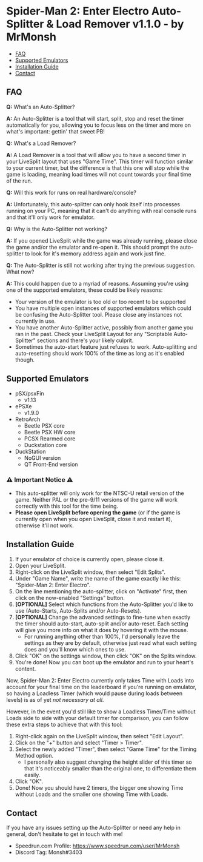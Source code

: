 # Spider-Man 2: Enter Electro Auto-Splitter & Load Remover v1.1.0 - by MrMonsh

<!-- TOC depth:6 withLinks:1 updateOnSave:1 orderedList:0 -->

- [FAQ](#FAQ)
- [Supported Emulators](#supported-emulators)
- [Installation Guide](#installation-guide)
- [Contact](#contact)

<!-- /TOC -->

## FAQ

**Q:** What's an Auto-Splitter?

**A:** An Auto-Splitter is a tool that will start, split, stop and reset the timer automatically for you, allowing you to focus less on the timer and more on what's important: gettin' that sweet PB!


**Q:** What's a Load Remover?

**A:** A Load Remover is a tool that will allow you to have a second timer in your LiveSplit layout that uses "Game Time". 
This timer will function similar to your current timer, but the difference is that this one will stop while the game is loading, meaning load times will not count towards your final time of the run.


**Q:** Will this work for runs on real hardware/console?

**A:** Unfortunately, this auto-splitter can only hook itself into processes running on your PC, meaning that it can't do anything with real console runs and that it'll only work for emulator.


**Q:** Why is the Auto-Splitter not working?

**A:** If you opened LiveSplit while the game was already running, please close the game and/or the emulator and re-open it. This should prompt the auto-splitter to look for it's memory address again and work just fine.


**Q:** The Auto-Splitter is still not working after trying the previous suggestion. What now?

**A:** This could happen due to a myriad of reasons. Assuming you're using one of the supported emulators, these could be likely reasons:
+ Your version of the emulator is too old or too recent to be supported
+ You have multiple open instances of supported emulators which could be confusing the Auto-Splitter tool. Please close any instances not currently in use.
+ You have another Auto-Splitter active, possibly from another game you ran in the past. Check your LiveSplit Layout for any "Scriptable Auto-Splitter" sections and there's your likely culprit.
+ Sometimes the auto-start feature just refuses to work. Auto-splitting and auto-resetting should work 100% of the time as long as it's enabled though.

## Supported Emulators

+ pSX/psxFin 
	+ v1.13
+ ePSXe 
	+ v1.9.0
+ RetroArch
	+ Beetle PSX core
	+ Beetle PSX HW core
	+ PCSX Rearmed core
	+ Duckstation core
+ DuckStation
	+ NoGUI version
	+ QT Front-End version
 
### ⚠️ Important Notice ⚠️
* This auto-splitter will only work for the NTSC-U retail version of the game. Neither PAL or the pre-9/11 versions of the game will work correctly with this tool for the time being.
* **Please open LiveSplit before opening the game** (or if the game is currently open when you open LiveSplit, close it and restart it), otherwise it'll not work.

## Installation Guide

1. If your emulator of choice is currently open, please close it.
2. Open your LiveSplit.
3. Right-click on the LiveSplit window, then select "Edit Splits".
4. Under "Game Name", write the name of the game exactly like this: "Spider-Man 2: Enter Electro".
5. On the line mentioning the auto-splitter, click on "Activate" first, then click on the now-enabled "Settings" button.
6. **[OPTIONAL]** Select which functions from the Auto-Splitter you'd like to use (Auto-Starts, Auto-Splits and/or Auto-Resets). 
7. **[OPTIONAL]** Change the advanced settings to fine-tune when exactly the timer should auto-start, auto-split and/or auto-reset. Each setting will give you more info on what it does by hovering it with the mouse.
	+ For running anything other than 100%, I'd personally leave the settings as they are by default, otherwise just read what each setting does and you'll know which ones to use.
8. Click "OK" on the settings window, then click "OK" on the Splits window.
9. You're done! Now you can boot up the emulator and run to your heart's content.

Now, Spider-Man 2: Enter Electro currently only takes Time with Loads into account for your final time on the leaderboard if you're running on emulator, so having a Loadless Timer (which would pause during loads between levels) is as of yet *not necessary at all*.

However, in the event you'd still like to show a Loadless Timer/Time without Loads side to side with your default timer for comparison, you can follow these extra steps to achieve that with this tool:
1. Right-click again on the LiveSplit window, then select "Edit Layout".
2. Click on the "+" button and select "Timer > Timer".
3. Select the newly added "Timer", then select "Game Time" for the Timing Method option.
	+ I personally also suggest changing the height slider of this timer so that it's noticeably smaller than the original one, to differentiate them easily.
4. Click "OK".
5. Done! Now you should have 2 timers, the bigger one showing Time without Loads and the smaller one showing Time with Loads.

## Contact

If you have any issues setting up the Auto-Splitter or need any help in general, don't hesitate to get in touch with me!
+ Speedrun.com Profile: https://www.speedrun.com/user/MrMonsh
+ Discord Tag: Monsh#3403
